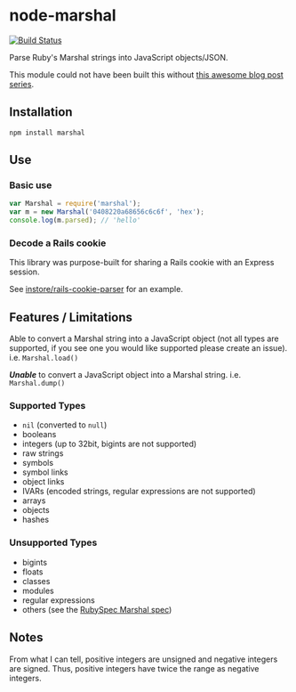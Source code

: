 # node-marshal

[![Build Status](https://travis-ci.org/instore/node-marshal.svg)](https://travis-ci.org/instore/node-marshal)

Parse Ruby's Marshal strings into JavaScript objects/JSON.

This module could not have been built this without [this awesome blog post series](http://jakegoulding.com/blog/2013/01/15/a-little-dip-into-rubys-marshal-format/).

## Installation

`npm install marshal`

## Use

### Basic use

```javascript
var Marshal = require('marshal');
var m = new Marshal('0408220a68656c6c6f', 'hex');
console.log(m.parsed); // 'hello'
```

### Decode a Rails cookie

This library was purpose-built for sharing a Rails cookie with an Express session.

See [instore/rails-cookie-parser](https://github.com/instore/rails-cookie-parser) for an example.

## Features / Limitations

Able to convert a Marshal string into a JavaScript object (not all types are supported, if you see one you would like supported please create an issue). i.e. `Marshal.load()`

_**Unable**_ to convert a JavaScript object into a Marshal string. i.e. `Marshal.dump()`

### Supported Types

 * `nil` (converted to `null`)
 * booleans
 * integers (up to 32bit, bigints are not supported)
 * raw strings
 * symbols
 * symbol links
 * object links
 * IVARs (encoded strings, regular expressions are not supported)
 * arrays
 * objects
 * hashes

### Unsupported Types

 * bigints
 * floats
 * classes
 * modules
 * regular expressions
 * others (see the [RubySpec Marshal spec](https://github.com/rubyspec/rubyspec/blob/archive/core/marshal))

## Notes

From what I can tell, positive integers are unsigned and negative integers are signed.
Thus, positive integers have twice the range as negative integers.
